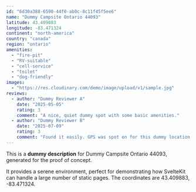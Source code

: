 ```yaml
---
id: "6d30a388-6590-44f0-ab0c-8c11f45f5ee6"
name: "Dummy Campsite Ontario 44093"
latitude: 43.409883
longitude: -83.471324
continent: "north-america"
country: "canada"
region: "ontario"
amenities:
  - "fire-pit"
  - "RV-suitable"
  - "cell-service"
  - "toilet"
  - "dog-friendly"
images:
  - "https://res.cloudinary.com/demo/image/upload/v1/sample.jpg"
reviews:
  - author: "Dummy Reviewer A"
    date: "2025-05-05"
    rating: 3
    comment: "A nice, quiet dummy spot with some basic amenities."
  - author: "Dummy Reviewer B"
    date: "2025-07-09"
    rating: 3
    comment: "Found it easily. GPS was spot on for this dummy location."
---
```


This is a **dummy description** for Dummy Campsite Ontario 44093, generated for the proof of concept.

It provides a serene environment, perfect for demonstrating how SvelteKit can handle a large number of static pages. The coordinates are 43.409883, -83.471324.
